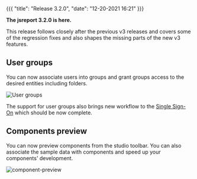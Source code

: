﻿
{{{
    "title": "Release 3.2.0",
    "date": "12-20-2021 16:21"
}}}

**The jsreport 3.2.0 is here.**

This release follows closely after the previous v3 releases and covers some of the regression fixes and also shapes the missing parts of the new v3 features.

## User groups

You can now associate users into groups and grant groups access to the desired entities including folders.

![User groups](https://jsreport.net/learn/static-resources/user-group-permissions.png)

The support for user groups also brings new workflow to the [Single Sign-On](/learn/authentication) which should be now complete.

## Components preview

You can now preview components from the studio toolbar. You can also associate the sample data with components and speed up your components' development.

![component-preview](/blog/component-preview.png)